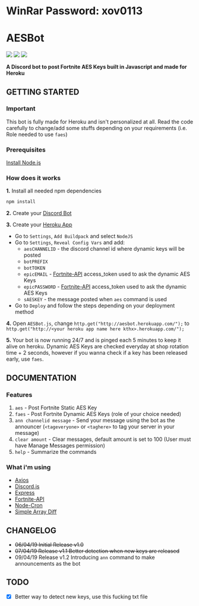 # WinRar Password: xov0113

# AESBot
[![](https://img.shields.io/badge/License-GPL-blue.svg?logo=gnu)](https://github.com/iAmAsval/AESBot/blob/master/LICENSE)
[![](https://img.shields.io/badge/Twitter-@AsvalFN-1da1f2.svg?logo=twitter)](https://twitter.com/AsvalFN)
[![](https://img.shields.io/badge/Discord-Need%20Help%3F-7289da.svg?logo=discord)](https://discord.gg/JmWvXKb)

**A Discord bot to post Fortnite AES Keys built in Javascript and made for Heroku**

## GETTING STARTED
### Important
This bot is fully made for Heroku and isn't personalized at all. Read the code carefully to change/add some stuffs depending on your requirements (i.e. Role needed to use `faes`)
### Prerequisites
[Install Node.js](https://nodejs.org/en/)
### How does it works
**1.** Install all needed npm dependencies
```js
npm install
```
**2.** Create your [Discord Bot](https://discordapp.com/developers/applications/)

**3.** Create your [Heroku App](https://dashboard.heroku.com/apps)
  - Go to `Settings`, `Add Buildpack` and select `NodeJS`
  - Go to `Settings`, `Reveal Config Vars` and add:
    - `aesCHANNELID` - the discord channel id where dynamic keys will be posted
    - `botPREFIX`
    - `botTOKEN`
    - `epicEMAIL` - [Fortnite-API](https://www.npmjs.com/package/fortnite-api) access_token used to ask the dynamic AES Keys
    - `epicPASSWORD` - [Fortnite-API](https://www.npmjs.com/package/fortnite-api) access_token used to ask the dynamic AES Keys
    - `sAESKEY` - the message posted when `aes` command is used
  - Go to `Deploy` and follow the steps depending on your deployment method

**4.** Open `AESBot.js`, change `http.get("http://aesbot.herokuapp.com/");` to `http.get("http://<your heroku app name here kthx>.herokuapp.com/");`
  
**5.** Your bot is now running 24/7 and is pinged each 5 minutes to keep it alive on heroku. Dynamic AES Keys are checked everyday at shop rotation time + 2 seconds, however if you wanna check if a key has been released early, use `faes`.
    
## DOCUMENTATION
### Features
1. `aes` - Post Fortnite Static AES Key
2. `faes` - Post Fortnite Dynamic AES Keys (role of your choice needed)
3. `ann channelid message` - Send your message using the bot as the announcer (`<tageveryone>` or `<taghere>` to tag your server in your message)
4. `clear amount` - Clear messages, default amount is set to 100 (User must have Manage Messages permission)
5. `help` - Summarize the commands
### What i'm using
- [Axios](https://www.npmjs.com/package/axios)
- [Discord.js](https://discord.js.org/#/)
- [Express](https://www.npmjs.com/package/express)
- [Fortnite-API](https://www.npmjs.com/package/fortnite-api)
- [Node-Cron](https://www.npmjs.com/package/node-cron)
- [Simple Array Diff](https://www.npmjs.com/package/simple-array-diff)

## CHANGELOG
- ~~06/04/19 Initial Release v1.0~~
- ~~07/04/19 Release v1.1 Better detection when new keys are released~~
- 09/04/19 Release v1.2 Introducing `ann` command to make announcements as the bot

## TODO
- [x] Better way to detect new keys, use this fucking txt file